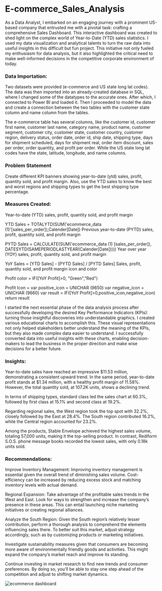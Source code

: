 # E-commerce_Sales_Analysis
As a Data Analyst, I embarked on an engaging journey with a prominent US-based company that entrusted me with a pivotal task: crafting a comprehensive Sales Dashboard. This interactive dashboard was created to shed light on the complex world of Year-to-Date (YTD) sales statistics. I used my data visualization and analytical talents to turn the raw data into useful insights in this difficult but fun project. This initiative not only fueled my enthusiasm for data analysis, but it also highlighted the critical need to make well-informed decisions in the competitive corporate environment of today.

### Data Importation: 
Two datasets were provided (e-commerce and US state long lat codes). The data was then imported into an already-created database in SQL, where I changed some of the datatypes to the accurate ones. After which, I connected to Power BI and loaded it. Then I proceeded to model the data and create a connection between the two tables with the customer state column and name column from the tables.

The e-commerce table has several columns, like the customer id, customer first name, customer last name, category name, product name, customer segment, customer city, customer state, customer country, customer region, delivery status, order date, order id, ship date, shipping type, days for shipment scheduled, days for shipment real, order item discount, sales per order, order quantity, and profit per order. While the US state long lat codes have the state, latitude, longitude, and name columns.

### Problem Statement

Create different KPI banners showing year-to-date (ytd) sales, profit, quantity sold, and profit margin. Also, use the YTD sales to know the best and worst regions and shipping types to get the best shipping type percentage.

### Measures Created:

Year-to-date (YTD) sales, profit, quantity sold, and profit margin

YTD Sales = TOTALYTD(SUM('ecommerce_data (1)'[sales_per_order]),Calender[Date])
Previous year-to-date (PYTD) sales, profit, quantity sold, and profit margin

PYTD Sales = CALCULATE(SUM('ecommerce_data (1) [sales_per_order]), DATESYTD(SAMEPERIODLASTYEAR(Calender[Date]))))
Year over year (YOY) sales, profit, quantity sold, and profit margin

YoY Sales = [YTD Sales] - [PYTD Sales] / [PYTD Sales]
Sales, profit, quantity sold, and profit margin icon and color

Profit color = IF([YoY Profit]>0, "Green","Red")

Profit Icon = var positive_icon = UNICHAR (9650)
             var negative_icon = UNICHAR (9660)
                 var result = IF([YoY Profit]>0,positive_icon,negative_icon)
                 return result 

I started the next essential phase of the data analysis process after successfully developing the desired Key Performance Indicators (KPIs): turning those insightful discoveries into understandable graphics. I created various educational charts to accomplish this. These visual representations not only helped stakeholders better understand the meaning of the KPIs, but they also made complex data easier to understand. I successfully converted data into useful insights with these charts, enabling decision-makers to lead the business in the proper direction and make wise decisions for a better future.

### Insights:

Year-to-date sales have reached an impressive $11.53 million, demonstrating a consistent upward trend. In the same period, year-to-date profit stands at $1.34 million, with a healthy profit margin of 11.58%. However, the total quantity sold, at 107.2K units, shows a declining trend.

In terms of shipping types, standard class led the sales chart at 60.3%, followed by first class at 15.1% and second class at 19.2%.

Regarding regional sales, the West region took the top spot with 32.2%, closely followed by the East at 28.4%. The South region contributed 16.2%, while the Central region accounted for 23.2%.

Among the products, Stable Envelope achieved the highest sales volume, totaling 57,000 units, making it the top-selling product. In contrast, Rediform S.O.S. phone message books recorded the lowest sales, with only 0.18k units sold.

### Recommendations:

Improve Inventory Management: Improving inventory management is essential given the overall trend of diminishing sales volume. Cost-efficiency can be increased by reducing excess stock and matching inventory levels with actual demand.

Regional Expansion: Take advantage of the profitable sales trends in the West and East. Look for ways to strengthen and increase the company’s presence in these areas. This can entail launching niche marketing initiatives or creating regional alliances.

Analyze the South Region: Given the South region’s relatively lesser contribution, perform a thorough analysis to comprehend the elements influencing sales there. To better suit this market, adjust strategy accordingly, such as by customizing products or marketing initiatives.

Investigate sustainability measures given that consumers are becoming more aware of environmentally friendly goods and activities. This might expand the company’s market reach and improve its standing.

Continue investing in market research to find new trends and consumer preferences. By doing so, you’ll be able to stay one step ahead of the competition and adjust to shifting market dynamics.

![ecommerce dashboard](https://github.com/omojuwaseun/E-commerce_Analysis/assets/119857809/db80b2ac-2277-4b5e-b93d-bdf2a150ae93)

